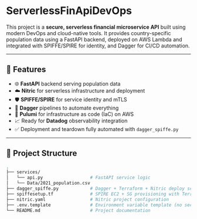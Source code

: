 # ServerlessFinApiDevOps

This project is a **secure, serverless financial microservice API** built using modern DevOps and cloud-native tools. It provides country-specific population data using a FastAPI backend, deployed on AWS Lambda and integrated with SPIFFE/SPIRE for identity, and Dagger for CI/CD automation.

---

## 🚀 Features

- 🌐 **FastAPI** backend serving population data
- ☁️ **Nitric** for serverless infrastructure and deployment
- 🛡️ **SPIFFE/SPIRE** for service identity and mTLS
- 🔁 **Dagger** pipelines to automate everything
- 🧠 **Pulumi** for infrastructure as code (IaC) on AWS
- 📈 Ready for **Datadog** observability integration
- ✅ Deployment and teardown fully automated with `dagger_spiffe.py`

---

## 📁 Project Structure

```bash
.
├── services/
│   └── api.py                  # FastAPI service logic
│   └── Data/2021_population.csv
├── dagger_spiffe.py            # Dagger + Terraform + Nitric deploy script
├── spiffesetup.tf              # SPIRE EC2 + SG provisioning with Terraform
├── nitric.yaml                 # Nitric project configuration
├── .env.template               # Environment variable template (no secrets)
└── README.md                   # Project documentation
```

